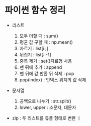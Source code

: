 # 파이썬 함수 정리

* 리스트
    1. 모두 더할 때 : sum()
    2. 평균 값 구할 때 : np.mean()
    3. 자르기 : list[i:j]
    4. 뒤집기 : list[::-1]
    5. 중복 제거 : set()자료형 사용
    6. 맨 뒤에 추가 : append
    7. 맨 뒤에 값 반환 뒤 삭제 : pop
    8. pop(index) : 인덱스 위치의 값 삭제

* 문자열
    1. 공백으로 나누기 : str.split()
    2. lower, upper : 소문자, 대문자

* zip : 두 리스트를 튜플 형태로 변환
ㅣ
